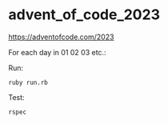 # advent_of_code_2023

https://adventofcode.com/2023

For each day in 01 02 03 etc.:

Run:

```shell
ruby run.rb
```

Test:

```shell
rspec
```
